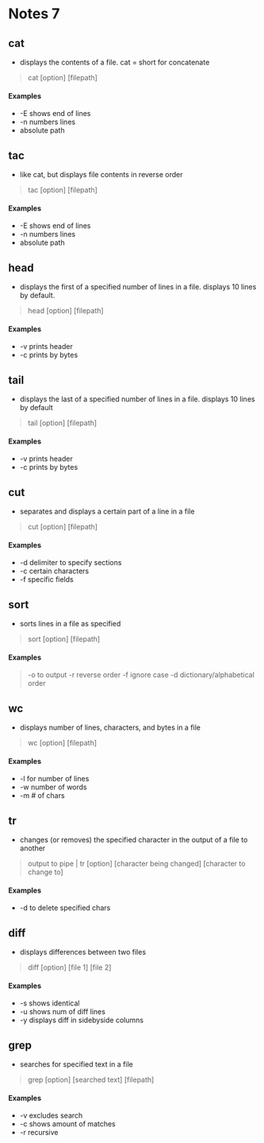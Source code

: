 # Notes 7
## cat
- displays the contents of a file. cat = short for concatenate
> cat [option] [filepath]
#### Examples
- -E shows end of lines
- -n numbers lines
- absolute path

## tac
- like cat, but displays file contents in reverse order
> tac [option] [filepath]
#### Examples
- -E shows end of lines
- -n numbers lines
- absolute path

## head
- displays the first of a specified number of lines in a file. displays 10 lines by default.
> head [option] [filepath]
#### Examples
- -v prints header
- -c prints by bytes

## tail
- displays the last of a specified number of lines in a file. displays 10 lines by default
> tail [option] [filepath] 
#### Examples
- -v prints header
- -c prints by bytes

## cut
- separates and displays a certain part of a line in a file
> cut [option] [filepath]
#### Examples
- -d delimiter to specify sections
- -c certain characters
- -f specific fields

## sort
- sorts lines in a file as specified
> sort [option] [filepath]
#### Examples
> -o to output
> -r reverse order
> -f ignore case
> -d dictionary/alphabetical order

## wc
- displays number of lines, characters, and bytes in a file
> wc [option] [filepath]
#### Examples
- -l for number of lines
- -w number of words
- -m # of chars

## tr
- changes (or removes) the specified character in the output of a file to another
> output to pipe | tr [option] [character being changed] [character to change to]
#### Examples
- -d to delete specified chars

## diff
- displays differences between two files
> diff [option] [file 1] [file 2]
#### Examples
- -s shows identical
- -u shows num of diff lines
- -y displays diff in sidebyside columns

## grep
- searches for specified text in a file
> grep [option] [searched text] [filepath]
#### Examples
- -v excludes search
- -c shows amount of matches
- -r recursive

